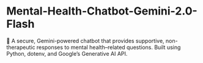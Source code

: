 # Mental-Health-Chatbot-Gemini-2.0-Flash
🤖 A secure, Gemini-powered chatbot that provides supportive, non-therapeutic responses to mental health–related questions. Built using Python, dotenv, and Google’s Generative AI API.
